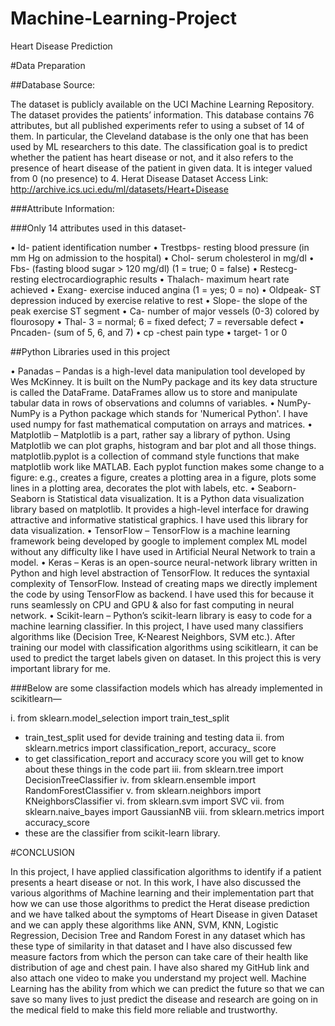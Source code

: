 # Machine-Learning-Project
Heart Disease Prediction

#Data Preparation

##Database Source:

The dataset is publicly available on the UCI Machine Learning Repository. The dataset provides
the patients’ information. This database contains 76 attributes, but all published experiments
refer to using a subset of 14 of them. In particular, the Cleveland database is the only one that
has been used by ML researchers to this date.
The classification goal is to predict whether the patient has heart disease or not, and it also refers
to the presence of heart disease of the patient in given data. It is integer valued from 0 (no
presence) to 4.
Herat Disease Dataset Access Link: http://archive.ics.uci.edu/ml/datasets/Heart+Disease

###Attribute Information:

###Only 14 attributes used in this dataset-

• Id- patient identification number
• Trestbps- resting blood pressure (in mm Hg on admission to the hospital)
• Chol- serum cholesterol in mg/dl
• Fbs- (fasting blood sugar > 120 mg/dl) (1 = true; 0 = false)
• Restecg- resting electrocardiographic results
• Thalach- maximum heart rate achieved
• Exang- exercise induced angina (1 = yes; 0 = no)
• Oldpeak- ST depression induced by exercise relative to rest
• Slope- the slope of the peak exercise ST segment
• Ca- number of major vessels (0-3) colored by flourosopy
• Thal- 3 = normal; 6 = fixed defect; 7 = reversable defect
• Pncaden- (sum of 5, 6, and 7)
• cp -chest pain type
• target- 1 or 0

##Python Libraries used in this project

• Panadas – Pandas is a high-level data manipulation tool developed by Wes McKinney. It is
built on the NumPy package and its key data structure is called the DataFrame. DataFrames
allow us to store and manipulate tabular data in rows of observations and columns of
variables.
• NumPy- NumPy is a Python package which stands for 'Numerical Python'. I have used
numpy for fast mathematical computation on arrays and matrices.
• Matplotlib – Matplotlib is a part, rather say a library of python. Using Matplotlib we can
plot graphs, histogram and bar plot and all those things.
matplotlib.pyplot is a collection of command style functions that make matplotlib work like
MATLAB. Each pyplot function makes some change to a figure: e.g., creates a figure, creates
a plotting area in a figure, plots some lines in a plotting area, decorates the plot with labels,
etc.
• Seaborn- Seaborn is Statistical data visualization. It is a Python data visualization
library based on matplotlib. It provides a high-level interface for drawing attractive
and informative statistical graphics. I have used this library for data visualization.
• TensorFlow – TensorFlow is a machine learning framework being developed by
google to implement complex ML model without any difficulty like I have used in
Artificial Neural Network to train a model.
• Keras – Keras is an open-source neural-network library written in Python and high
level abstraction of TensorFlow. It reduces the syntaxial complexity of TensorFlow.
Instead of creating maps we directly implement the code by using TensorFlow as
backend. I have used this for because it runs seamlessly on CPU and GPU & also for
fast computing in neural network.
• Scikit-learn – Python’s scikit-learn library is easy to code for a machine learning classifier.
In this project, I have used many classifiers algorithms like (Decision Tree, K-Nearest
Neighbors, SVM etc.). After training our model with classification algorithms using scikitlearn, it can be used to predict the target labels given on dataset. In this project this is very important library for me.

###Below are some classifaction models which has already implemented in scikitlearn—

i. from sklearn.model_selection import train_test_split
- train_test_split used for devide training and testing data
ii. from sklearn.metrics import classification_report, accuracy_
score
- to get classification_report and accuracy score you will
get to know about these things in the code part
iii. from sklearn.tree import DecisionTreeClassifier
iv. from sklearn.ensemble import RandomForestClassifier
v. from sklearn.neighbors import KNeighborsClassifier
vi. from sklearn.svm import SVC
vii. from sklearn.naive_bayes import GaussianNB
viii. from sklearn.metrics import accuracy_score
- these are the classifier from scikit-learn library.


#CONCLUSION

 In this project, I have applied classification algorithms to identify if a patient presents a heart
disease or not. In this work, I have also discussed the various algorithms of Machine learning and
their implementation part that how we can use those algorithms to predict the Herat disease prediction
and we have talked about the symptoms of Heart Disease in given Dataset and we can apply these
algorithms like ANN, SVM, KNN, Logistic Regression, Decision Tree and Random Forest in any
dataset which has these type of similarity in that dataset and I have also discussed few measure factors
from which the person can take care of their health like distribution of age and chest pain.
 I have also shared my GitHub link and also attach one video to make you understand my project
well.
 Machine Learning has the ability from which we can predict the future so that we can save so
many lives to just predict the disease and research are going on in the medical field to make this field
more reliable and trustworthy.
